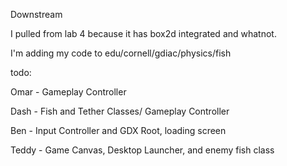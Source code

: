 Downstream

I pulled from lab 4 because it has box2d integrated and whatnot.

I'm adding my code to edu/cornell/gdiac/physics/fish 

todo:

Omar - Gameplay Controller

Dash - Fish and Tether Classes/ Gameplay Controller

Ben - Input Controller and GDX Root, loading screen

Teddy - Game Canvas, Desktop Launcher, and enemy fish class